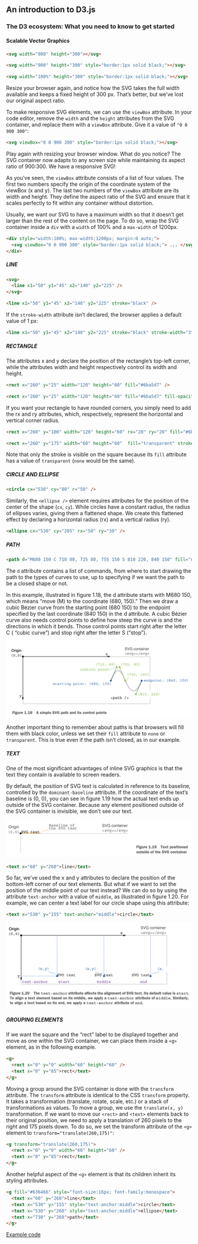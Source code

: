 ## An introduction to D3.js

### The D3 ecosystem: What you need to know to get started

#### Scalable Vector Graphics

```html
<svg width="900" height="300"></svg>
```

```html
<svg width="900" height="300" style="border:1px solid black;"></svg>
```

```html
<svg width="100%" height="300" style="border:1px solid black;"></svg>
```

Resize your browser again, and notice how the SVG takes the full width available and keeps a fixed height of 300 px. That’s better, but we’ve lost our original aspect ratio.

To make responsive SVG elements, we can use the `viewBox` attribute. In your code editor, remove the `width` and the `height` attributes from the SVG container, and replace them with a `viewBox` attribute. Give it a value of `"0 0 900 300"`:

```html
<svg viewBox="0 0 900 300" style="border:1px solid black;"></svg>
```

Play again with resizing your browser window. What do you notice? The SVG container now adapts to any screen size while maintaining its aspect ratio of 900:300. We have a responsive SVG! 

As you’ve seen, the `viewBox` attribute consists of a list of four values. The first two numbers specify the origin of the coordinate system of the viewBox (x and y). The last two numbers of the `viewBox` attribute are its width and height. They define the aspect ratio of the SVG and ensure that it scales perfectly to fit within any container without distortion.

Usually, we want our SVG to have a maximum width so that it doesn’t get larger than the rest of the content on the page. To do so, wrap the SVG container inside a `div` with a `width` of 100% and a `max-width` of 1200px.

```html
<div style="width:100%; max-width:1200px; margin:0 auto;">  
  <svg viewBox="0 0 900 300" style="border:1px solid black;"> ... </svg> 
</div>
```

##### LINE

```html
<svg>  
  <line x1="50" y1="45" x2="140" y2="225" />
</svg>
```

```html
<line x1="50" y1="45" x2="140" y2="225" stroke="black" />
```

If the `stroke-width` attribute isn’t declared, the browser applies a default value of 1 px:

```html
<line x1="50" y1="45" x2="140" y2="225" stroke="black" stroke-width="3" />
```

##### RECTANGLE

The attributes x and y declare the position of the rectangle’s top-left corner, while the attributes width and height respectively control its width and height.

```html
<rect x="260" y="25" width="120" height="60" fill="#6ba5d7" />
```

```html
<rect x="260" y="25" width="120" height="60" fill="#6ba5d7" fill-opacity="0.3" stroke="#0060b1" stroke-width="3" stroke-opacity="0.6"></rect>
```

If you want your rectangle to have rounded corners, you simply need to add the rx and ry attributes, which, respectively, represent the horizontal and vertical corner radius.

```html
<rect x="260" y="100" width="120" height="60" rx="20" ry="20" fill="#6ba5d7" />
```

```html
<rect x="260" y="175" width="60" height="60"  fill="transparent" stroke="#6ba5d7" />
```

Note that only the stroke is visible on the square because its `fill` attribute has a value of `transparent` (`none` would be the same).

##### CIRCLE AND ELLIPSE

```html
<circle cx="530" cy="80" r="50" />
```

Similarly, the `<ellipse />` element requires attributes for the position of the center of the shape (`cx`, `cy`). While circles have a constant radius, the radius of ellipses varies, giving them a flattened shape. We create this flattened effect by declaring a horizontal radius (rx) and a vertical radius (ry).

```html
<ellipse cx="530" cy="205" rx="50" ry="30" />
```

##### PATH

```html
<path d="M680 150 C 710 80, 725 80, 755 150 S 810 220, 840 150" fill="none" stroke="#773b9a" stroke-width="3" />
```

The `d` attribute contains a list of commands, from where to start drawing the path to the types of curves to use, up to specifying if we want the path to be a closed shape or not.

In this example, illustrated in figure 1.18, the d attribute starts with M680 150, which means “move (M) to the coordinate (680, 150).” Then we draw a cubic Bézier curve from the starting point (680 150) to the endpoint specified by the last coordinate (840 150) in the d attribute. A cubic Bézier curve also needs control points to define how steep the curve is and the directions in which it bends. Those control points start right after the letter C ( “cubic curve”) and stop right after the letter S (“stop”).

![image-20241127174618261](./images/image-20241127174618261.png)

Another important thing to remember about paths is that browsers will fill them with black color, unless we set their `fill` attribute to `none` or `transparent`. This is true even if the path isn’t closed, as in our example.

##### TEXT

One of the most significant advantages of inline SVG graphics is that the text they contain is available to screen readers.

By default, the position of SVG text is calculated in reference to its baseline, controlled by the `dominant-baseline` attribute. If the coordinate of the text’s baseline is (0, 0), you can see in figure 1.19 how the actual text ends up outside of the SVG container. Because any element positioned outside of the SVG container is invisible, we don’t see our text.

![image-20241127174846511](./images/image-20241127174846511.png)

```html
<text x="60" y="260">line</text>
```

So far, we’ve used the x and y attributes to declare the position of the bottom-left corner of our text elements. But what if we want to set the position of the middle point of our text instead? We can do so by using the attribute `text-anchor` with a value of `middle`, as illustrated in figure 1.20. For example, we can center a text label for our circle shape using this attribute:

```html
<text x="530" y="155" text-anchor="middle">circle</text>
```

![image-20241127175346069](./images/image-20241127175346069.png)

##### GROUPING ELEMENTS

If we want the square and the “rect” label to be displayed together and move as one within the SVG container, we can place them inside a `<g>` element, as in the following example.

```html
<g>   
  <rect x="0" y="0" width="60" height="60" />   
  <text x="0" y="85">rect</text> 
</g>
```

Moving a group around the SVG container is done with the `transform` attribute. The `transform` attribute is identical to the CSS `transform` property. It takes a transformation (translate, rotate, scale, etc.) or a stack of transformations as values. To move a group, we use the `translate(x, y)` transformation. If we want to move our `<rect>` and `<text>` elements back to their original position, we need to apply a translation of 260 pixels to the right and 175 pixels down. To do so, we set the transform attribute of the `<g>` element to `transform="translate(260,175)"`:

```html
<g transform="translate(260,175)">  
  <rect x="0" y="0" width="60" height="60" />  
  <text x="0" y="85">rect</text>
</g>
```

Another helpful aspect of the `<g>` element is that its children inherit its styling attributes.

```html
<g fill="#636466" style="font-size:16px; font-family:monospace">   
  <text x="60" y="260">line</text> 
  <text x="530" y="155" style="text-anchor:middle">circle</text> 
  <text x="530" y="260" style="text-anchor:middle">ellipse</text> 
  <text x="730" y="260">path</text> 
</g>
```

[Example code](https://github.com/d3js-in-action-third-edition/code-files/blob/main/chapter_01/01_SVG_Shapes_Gallery/end/index.html)